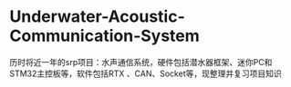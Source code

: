 # Underwater-Acoustic-Communication-System
历时将近一年的srp项目：水声通信系统，硬件包括潜水器框架、迷你PC和STM32主控板等，软件包括RTX 、CAN、Socket等，现整理并复习项目知识
